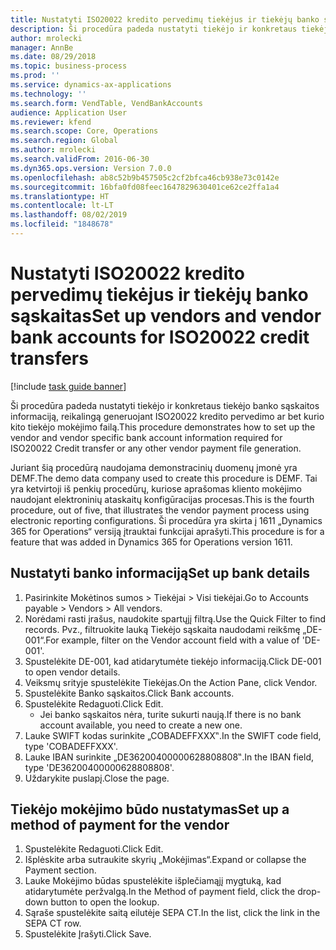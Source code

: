 ```yaml
---
title: Nustatyti ISO20022 kredito pervedimų tiekėjus ir tiekėjų banko sąskaitas
description: Ši procedūra padeda nustatyti tiekėjo ir konkretaus tiekėjo banko sąskaitos informaciją, reikalingą generuojant ISO20022 kredito pervedimo ar bet kurio kito tiekėjo mokėjimo failą.
author: mrolecki
manager: AnnBe
ms.date: 08/29/2018
ms.topic: business-process
ms.prod: ''
ms.service: dynamics-ax-applications
ms.technology: ''
ms.search.form: VendTable, VendBankAccounts
audience: Application User
ms.reviewer: kfend
ms.search.scope: Core, Operations
ms.search.region: Global
ms.author: mrolecki
ms.search.validFrom: 2016-06-30
ms.dyn365.ops.version: Version 7.0.0
ms.openlocfilehash: ab8c52b9b457505c2cf2bfca46cb938e73c0142e
ms.sourcegitcommit: 16bfa0fd08feec1647829630401ce62ce2ffa1a4
ms.translationtype: HT
ms.contentlocale: lt-LT
ms.lasthandoff: 08/02/2019
ms.locfileid: "1848678"
---
```

# <a name="set-up-vendors-and-vendor-bank-accounts-for-iso20022-credit-transfers"></a><span data-ttu-id="8a1f5-103">Nustatyti ISO20022 kredito pervedimų tiekėjus ir tiekėjų banko sąskaitas</span><span class="sxs-lookup"><span data-stu-id="8a1f5-103">Set up vendors and vendor bank accounts for ISO20022 credit transfers</span></span>

[!include [task guide banner](../../includes/task-guide-banner.md)]

<span data-ttu-id="8a1f5-104">Ši procedūra padeda nustatyti tiekėjo ir konkretaus tiekėjo banko sąskaitos informaciją, reikalingą generuojant ISO20022 kredito pervedimo ar bet kurio kito tiekėjo mokėjimo failą.</span><span class="sxs-lookup"><span data-stu-id="8a1f5-104">This procedure demonstrates how to set up the vendor and vendor specific bank account information required for ISO20022 Credit transfer or any other vendor payment file generation.</span></span> 

<span data-ttu-id="8a1f5-105">Juriant šią procedūrą naudojama demonstracinių duomenų įmonė yra DEMF.</span><span class="sxs-lookup"><span data-stu-id="8a1f5-105">The demo data company used to create this procedure is DEMF.</span></span>
<span data-ttu-id="8a1f5-106">Tai yra ketvirtoji iš penkių procedūrų, kuriose aprašomas kliento mokėjimo naudojant elektroninių ataskaitų konfigūracijas procesas.</span><span class="sxs-lookup"><span data-stu-id="8a1f5-106">This is the fourth procedure, out of five, that illustrates the vendor payment process using electronic reporting configurations.</span></span> <span data-ttu-id="8a1f5-107">Ši procedūra yra skirta į 1611 „Dynamics 365 for Operations“ versiją įtrauktai funkcijai aprašyti.</span><span class="sxs-lookup"><span data-stu-id="8a1f5-107">This procedure is for a feature that was added in Dynamics 365 for Operations version 1611.</span></span>


## <a name="set-up-bank-details"></a><span data-ttu-id="8a1f5-108">Nustatyti banko informaciją</span><span class="sxs-lookup"><span data-stu-id="8a1f5-108">Set up bank details</span></span>
1. <span data-ttu-id="8a1f5-109">Pasirinkite Mokėtinos sumos > Tiekėjai > Visi tiekėjai.</span><span class="sxs-lookup"><span data-stu-id="8a1f5-109">Go to Accounts payable > Vendors > All vendors.</span></span>
2. <span data-ttu-id="8a1f5-110">Norėdami rasti įrašus, naudokite spartųjį filtrą.</span><span class="sxs-lookup"><span data-stu-id="8a1f5-110">Use the Quick Filter to find records.</span></span> <span data-ttu-id="8a1f5-111">Pvz., filtruokite lauką Tiekėjo sąskaita naudodami reikšmę „DE-001“.</span><span class="sxs-lookup"><span data-stu-id="8a1f5-111">For example, filter on the Vendor account field with a value of 'DE-001'.</span></span>
3. <span data-ttu-id="8a1f5-112">Spustelėkite DE-001, kad atidarytumėte tiekėjo informaciją.</span><span class="sxs-lookup"><span data-stu-id="8a1f5-112">Click DE-001 to open vendor details.</span></span>
4. <span data-ttu-id="8a1f5-113">Veiksmų srityje spustelėkite Tiekėjas.</span><span class="sxs-lookup"><span data-stu-id="8a1f5-113">On the Action Pane, click Vendor.</span></span>
5. <span data-ttu-id="8a1f5-114">Spustelėkite Banko sąskaitos.</span><span class="sxs-lookup"><span data-stu-id="8a1f5-114">Click Bank accounts.</span></span>
6. <span data-ttu-id="8a1f5-115">Spustelėkite Redaguoti.</span><span class="sxs-lookup"><span data-stu-id="8a1f5-115">Click Edit.</span></span>
    * <span data-ttu-id="8a1f5-116">Jei banko sąskaitos nėra, turite sukurti naują.</span><span class="sxs-lookup"><span data-stu-id="8a1f5-116">If there is no bank account available, you need to create a new one.</span></span>  
7. <span data-ttu-id="8a1f5-117">Lauke SWIFT kodas surinkite „COBADEFFXXX‟.</span><span class="sxs-lookup"><span data-stu-id="8a1f5-117">In the SWIFT code field, type 'COBADEFFXXX'.</span></span>
8. <span data-ttu-id="8a1f5-118">Lauke IBAN surinkite „DE36200400000628808808‟.</span><span class="sxs-lookup"><span data-stu-id="8a1f5-118">In the IBAN field, type 'DE36200400000628808808'.</span></span>
9. <span data-ttu-id="8a1f5-119">Uždarykite puslapį.</span><span class="sxs-lookup"><span data-stu-id="8a1f5-119">Close the page.</span></span>

## <a name="set-up-a-method-of-payment-for-the-vendor"></a><span data-ttu-id="8a1f5-120">Tiekėjo mokėjimo būdo nustatymas</span><span class="sxs-lookup"><span data-stu-id="8a1f5-120">Set up a method of payment for the vendor</span></span>
1. <span data-ttu-id="8a1f5-121">Spustelėkite Redaguoti.</span><span class="sxs-lookup"><span data-stu-id="8a1f5-121">Click Edit.</span></span>
2. <span data-ttu-id="8a1f5-122">Išplėskite arba sutraukite skyrių „Mokėjimas“.</span><span class="sxs-lookup"><span data-stu-id="8a1f5-122">Expand or collapse the Payment section.</span></span>
3. <span data-ttu-id="8a1f5-123">Lauke Mokėjimo būdas spustelėkite išplečiamąjį mygtuką, kad atidarytumėte peržvalgą.</span><span class="sxs-lookup"><span data-stu-id="8a1f5-123">In the Method of payment field, click the drop-down button to open the lookup.</span></span>
4. <span data-ttu-id="8a1f5-124">Sąraše spustelėkite saitą eilutėje SEPA CT.</span><span class="sxs-lookup"><span data-stu-id="8a1f5-124">In the list, click the link in the SEPA CT row.</span></span>
5. <span data-ttu-id="8a1f5-125">Spustelėkite Įrašyti.</span><span class="sxs-lookup"><span data-stu-id="8a1f5-125">Click Save.</span></span>


